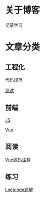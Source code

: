 # 关于博客

记录学习

# 文章分类

## 工程化

[代码规范](https://github.com/loofk/blog/tree/master/%E4%BB%A3%E7%A0%81%E8%A7%84%E8%8C%83/index.md)

[测试]()

## 前端

[JS](https://github.com/loofk/blog/blob/master/JS/index.md)

[Vue](https://github.com/loofk/blog/blob/master/Vue/index.md)

## 阅读

[Vue源码注释](https://github.com/loofk/vue)

## 练习

[Leetcode题解](https://github.com/loofk/blog/blob/master/Leetcode/index.md)




